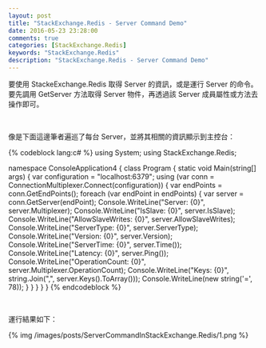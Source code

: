 ```yaml
---
layout: post
title: "StackExchange.Redis - Server Command Demo"
date: 2016-05-23 23:28:00
comments: true
categories: [StackExchange.Redis]
keywords: "StackExchange.Redis"
description: "StackExchange.Redis - Server Command Demo"
---
```


要使用 StackeExchange.Redis 取得 Server 的資訊，或是運行 Server 的命令。要先調用 GetServer 方法取得 Server 物件，再透過該 Server 成員屬性或方法去操作即可。  

<!-- More -->

<br/>


像是下面這邊筆者遍巡了每台 Server，並將其相關的資訊顯示到主控台：    

{% codeblock lang:c# %}
using System; 
using StackExchange.Redis; 

namespace ConsoleApplication4 { 
    class Program { 
        static void Main(string[] args) { 
            var configuration = "localhost:6379"; 
            using (var conn = ConnectionMultiplexer.Connect(configuration)) { 
                var endPoints = conn.GetEndPoints(); 
                foreach (var endPoint in endPoints) { 
                    var server = conn.GetServer(endPoint); 
                   Console.WriteLine("Server: {0}", server.Multiplexer); 
                   Console.WriteLine("IsSlave: {0}", server.IsSlave); 
                   Console.WriteLine("AllowSlaveWrites: {0}", server.AllowSlaveWrites); 
                   Console.WriteLine("ServerType: {0}", server.ServerType); 
                   Console.WriteLine("Version: {0}", server.Version); 
                   Console.WriteLine("ServerTime: {0}", server.Time()); 
                   Console.WriteLine("Latency: {0}", server.Ping()); 
                   Console.WriteLine("OperationCount: {0}", server.Multiplexer.OperationCount); 
                   Console.WriteLine("Keys: {0}", string.Join(",", server.Keys().ToArray())); 
                   Console.WriteLine(new string('=', 78)); 
               }
            }
        } 
    } 
}
{% endcodeblock %}

<br/>


運行結果如下：  

{% img /images/posts/ServerCommandInStackExchange.Redis/1.png %}
